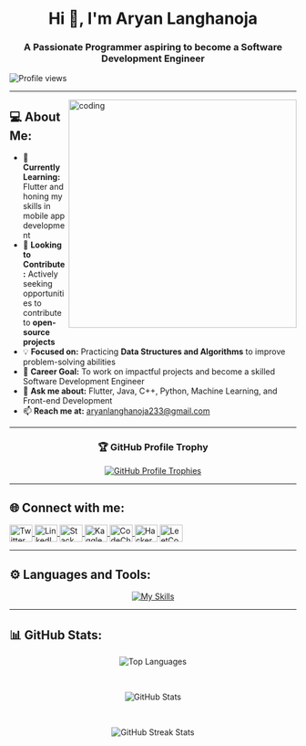 <h1 align="center">Hi 👋, <b>I'm Aryan Langhanoja</b></h1>
<h3 align="center">A Passionate Programmer aspiring to become a Software Development Engineer</h3>

<p align="left">
  <img src="https://komarev.com/ghpvc/?username=aryanlanghanoja&label=Profile%20views&color=0e75b6&style=flat" alt="Profile views" />
</p>

---

<img align="right" alt="coding" width = "400" src="https://user-images.githubusercontent.com/55389276/140866485-8fb1c876-9a8f-4d6a-98dc-08c4981eaf70.gif">

## 💻 <b>About Me</b>:

- 🌱 **Currently Learning:** Flutter and honing my skills in mobile app development
- 🚀 **Looking to Contribute:** Actively seeking opportunities to contribute to **open-source projects**
- 💡 **Focused on:** Practicing **Data Structures and Algorithms** to improve problem-solving abilities
- 🎯 **Career Goal:** To work on impactful projects and become a skilled Software Development Engineer
- 💬 **Ask me about:** Flutter, Java, C++, Python, Machine Learning, and Front-end Development
- 📫 **Reach me at:** aryanlanghanoja233@gmail.com

---

<h3 align="center">🏆 <b>GitHub Profile Trophy</b></h3>
<p align="center">
  <a href="https://github.com/ryo-ma/github-profile-trophy">
    <img src="https://github-profile-trophy.vercel.app/?username=aryanlanghanoja&theme=onedark&no-frame=true&margin-w=15&margin-h=15&row=2" alt="GitHub Profile Trophies" />
  </a>
</p>

---

## 🌐 <b>Connect with me</b>:

<p align="left">
  <a href="https://twitter.com/aryanlanghanoja" target="blank">
    <img align="center" src="https://raw.githubusercontent.com/rahuldkjain/github-profile-readme-generator/master/src/images/icons/Social/twitter.svg" alt="Twitter" height="30" width="40" />
  </a>
  <a href="https://linkedin.com/in/aryan-langhanoja-049507250" target="blank">
    <img align="center" src="https://raw.githubusercontent.com/rahuldkjain/github-profile-readme-generator/master/src/images/icons/Social/linked-in-alt.svg" alt="LinkedIn" height="30" width="40" />
  </a>
  <a href="https://stackoverflow.com/users/27521361" target="blank">
    <img align="center" src="https://raw.githubusercontent.com/rahuldkjain/github-profile-readme-generator/master/src/images/icons/Social/stack-overflow.svg" alt="Stack Overflow" height="30" width="40" />
  </a>
  <a href="https://kaggle.com/aryanlanghanoja" target="blank">
    <img align="center" src="https://raw.githubusercontent.com/rahuldkjain/github-profile-readme-generator/master/src/images/icons/Social/kaggle.svg" alt="Kaggle" height="30" width="40" />
  </a>
  <a href="https://www.codechef.com/users/aryanpatel023" target="blank">
    <img align="center" src="https://cdn.jsdelivr.net/npm/simple-icons@3.1.0/icons/codechef.svg" alt="CodeChef" height="30" width="40" />
  </a>
  <a href="https://www.hackerrank.com/aryanlanghanoja1" target="blank">
    <img align="center" src="https://raw.githubusercontent.com/rahuldkjain/github-profile-readme-generator/master/src/images/icons/Social/hackerrank.svg" alt="HackerRank" height="30" width="40" />
  </a>
  <a href="https://www.leetcode.com/aryan_langhanoja" target="blank">
    <img align="center" src="https://raw.githubusercontent.com/rahuldkjain/github-profile-readme-generator/master/src/images/icons/Social/leet-code.svg" alt="LeetCode" height="30" width="40" />
  </a>
</p>



---

## ⚙️ <b>Languages and Tools</b>:

<div align="center">
  
[![My Skills](https://skillicons.dev/icons?i=c,cpp,java,jquery,git,github,js,html,css,php,postman,py,r,bootstrap,arduino,firebase,dart,flutter,figma,sklearn,postgresql&perline=11)](https://skillicons.dev)

</div>

---

## 📊 <b>GitHub Stats</b>:

<p align="center">
  <img align="center" src="https://github-readme-stats.vercel.app/api/top-langs?username=aryanlanghanoja&show_icons=true&locale=en&layout=compact" alt="Top Languages" />
</p>

<br/>

<p align="center">
  <img align="center" src="https://github-readme-stats.vercel.app/api?username=aryanlanghanoja&show_icons=true&locale=en" alt="GitHub Stats" />
</p>

<br/>

<p align="center">
  <img align="center" src="https://github-readme-streak-stats.herokuapp.com/?user=aryanlanghanoja&" alt="GitHub Streak Stats" />
</p>
